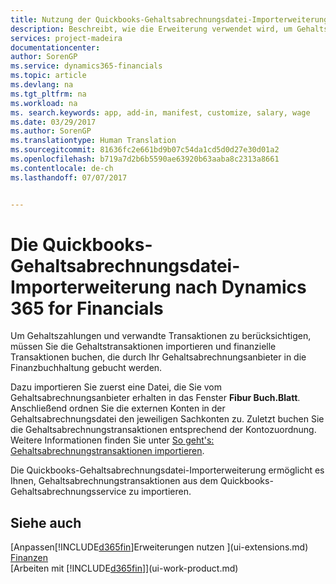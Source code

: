 ```yaml
---
title: Nutzung der Quickbooks-Gehaltsabrechnungsdatei-Importerweiterung| Microsoft Docs
description: Beschreibt, wie die Erweiterung verwendet wird, um Gehalts- und Lohntransaktionen aus dem Quickbooks-Gehaltsabrechnungsdienst zu importieren.
services: project-madeira
documentationcenter: 
author: SorenGP
ms.service: dynamics365-financials
ms.topic: article
ms.devlang: na
ms.tgt_pltfrm: na
ms.workload: na
ms. search.keywords: app, add-in, manifest, customize, salary, wage
ms.date: 03/29/2017
ms.author: SorenGP
ms.translationtype: Human Translation
ms.sourcegitcommit: 81636fc2e661bd9b07c54da1cd5d0d27e30d01a2
ms.openlocfilehash: b719a7d2b6b5590ae63920b63aaba8c2313a8661
ms.contentlocale: de-ch
ms.lasthandoff: 07/07/2017


---
```

# <a name="the-quickbooks-payroll-file-import-extension-to-dynamics-365-for-financials"></a>Die Quickbooks-Gehaltsabrechnungsdatei-Importerweiterung nach Dynamics 365 for Financials
Um Gehaltszahlungen und verwandte Transaktionen zu berücksichtigen, müssen Sie die Gehaltstransaktionen importieren und finanzielle Transaktionen buchen, die durch Ihr Gehaltsabrechnungsanbieter in die Finanzbuchhaltung gebucht werden.

Dazu importieren Sie zuerst eine Datei, die Sie vom Gehaltsabrechnungsanbieter erhalten in das Fenster **Fibur Buch.Blatt**. Anschließend ordnen Sie die externen Konten in der Gehaltsabrechnungsdatei den jeweiligen Sachkonten zu. Zuletzt buchen Sie die Gehaltsabrechnungstransaktionen entsprechend der Kontozuordnung. Weitere Informationen finden Sie unter [So geht's: Gehaltsabrechnungstransaktionen importieren](finance-how-import-payroll-transactions.md).

Die Quickbooks-Gehaltsabrechnungsdatei-Importerweiterung ermöglicht es Ihnen, Gehaltsabrechnungstransaktionen aus dem Quickbooks-Gehaltsabrechnungsservice zu importieren.

## <a name="see-also"></a>Siehe auch
[Anpassen[!INCLUDE[d365fin](includes/d365fin_md.md)]Erweiterungen nutzen ](ui-extensions.md)    
[Finanzen](finance.md)    
[Arbeiten mit [!INCLUDE[d365fin](includes/d365fin_md.md)]](ui-work-product.md)

